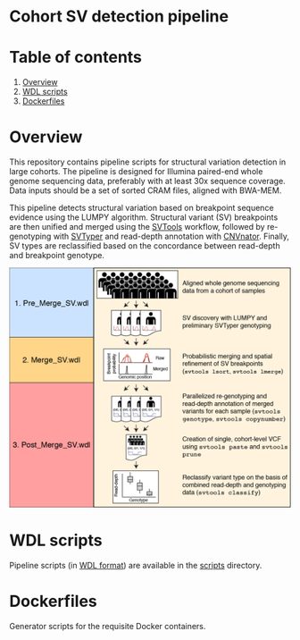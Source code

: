
# Cohort SV detection pipeline

# Table of contents
1. [Overview](#overview)
2. [WDL scripts](#wdl-scripts)
3. [Dockerfiles](#dockerfiles)

# Overview
This repository contains pipeline scripts for structural variation detection in large cohorts. The pipeline is designed for Illumina paired-end whole genome sequencing data, preferably with at least 30x sequence coverage. Data inputs should be a set of sorted CRAM files, aligned with BWA-MEM.

This pipeline detects structural variation based on breakpoint sequence evidence using the LUMPY algorithm. Structural variant (SV) breakpoints are then unified and merged using the [SVTools](https://github.com/hall-lab/svtools) workflow, followed by re-genotyping with [SVTyper](https://github.com/hall-lab/svtyper) and read-depth annotation with [CNVnator](https://github.com/abyzovlab/CNVnator). Finally, SV types are reclassified based on the concordance between read-depth and breakpoint genotype.

![Workflow](images/workflow.wdl.v04.low-01.png?raw=true "Workflow")

# WDL scripts

Pipeline scripts (in [WDL format](https://software.broadinstitute.org/wdl/)) are available in the [scripts](scripts) directory.

# Dockerfiles

Generator scripts for the requisite Docker containers.



